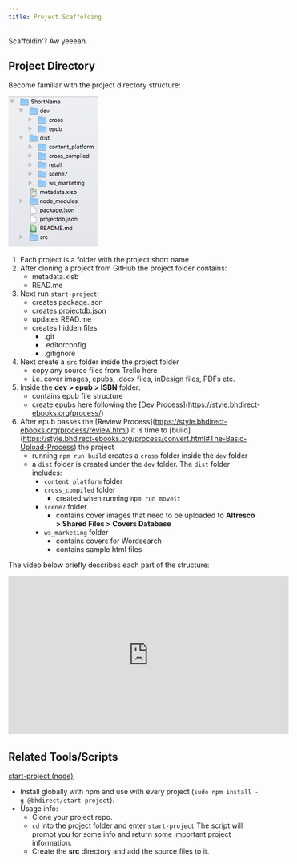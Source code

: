 ```yaml
---
title: Project Scaffolding
---
```

Scaffoldin'? Aw yeeeah.

## Project Directory

Become familiar with the project directory structure:

![Screen shot of our project directory structure.](../assets/images/project-dir.png)

1. Each project is a folder with the project short name
2. After cloning a project from GitHub the project folder contains:
   * metadata.xlsb
   * READ.me
3. Next run `start-project`:
   * creates package.json
   * creates projectdb.json
   * updates READ.me
   * creates hidden files
     * .git
     * .editorconfig
     * .gitignore
4. Next create a `src` folder inside the project folder
   * copy any source files from Trello here
   * i.e. cover images, epubs, .docx files, inDesign files, PDFs etc.
5. Inside the **dev > epub > ISBN** folder:
   * contains epub file structure
   * create epubs here following the \[Dev Process](https://style.bhdirect-ebooks.org/process/)
6. After epub passes the \[Review Process](https://style.bhdirect-ebooks.org/process/review.html) it is time to \[build](https://style.bhdirect-ebooks.org/process/convert.html#The-Basic-Upload-Process) the project
   * running `npm run build` creates a `cross` folder inside the `dev` folder
   * a `dist` folder is created under the `dev` folder. The `dist` folder includes:
     * `content_platform` folder
     * `cross_compiled` folder
       * created when running `npm run moveit`
     * `scene7` folder
       * contains cover images that need to be uploaded to **Alfresco > Shared Files > Covers Database**
     * `ws_marketing` folder
       * contains covers for Wordsearch
       * contains sample html files

The video below briefly describes each part of the structure:

<iframe width="560" height="315" src="https://youtu.be/RDhEy5iD6i8" frameborder="0" allowfullscreen></iframe>

## Related Tools/Scripts

[start-project (node)](https://github.com/bhdirect-ebooks/start-project)

* Install globally with npm and use with every project (`sudo npm install -g @bhdirect/start-project`).
* Usage info:
  * Clone your project repo.
  * `cd` into the project folder and enter `start-project` The script will prompt you for some info and return some important project information.
  * Create the **src** directory and add the source files to it.
